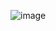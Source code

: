 ![image](https://user-images.githubusercontent.com/49836053/145173843-439edf8c-06c1-4c8e-84a4-24547b858307.png)
